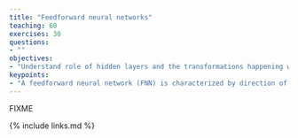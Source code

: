 ```yaml
---
title: "Feedforward neural networks"
teaching: 60
exercises: 30
questions:
- ""
objectives:
- "Understand role of hidden layers and the transformations happening with them"
keypoints:
- "A feedforward neural network (FNN) is characterized by direction of the flow of information between its layers. This network flows in only one direction—forward—from the input nodes, through the hidden nodes and to the output nodes."
---
```

FIXME

{% include links.md %}
